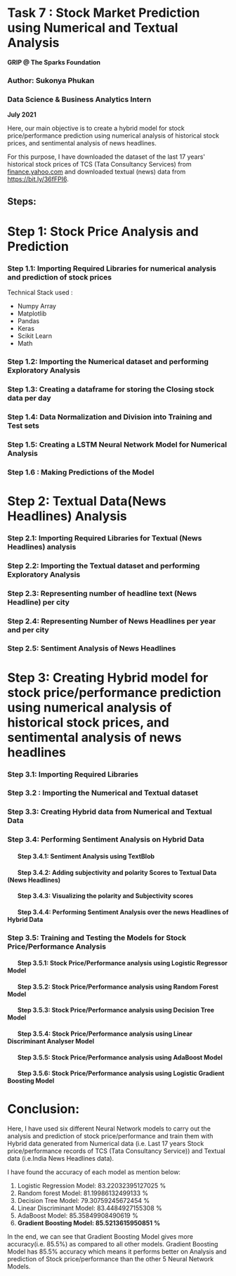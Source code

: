 # **Task 7 : Stock Market Prediction using Numerical and Textual Analysis**

**GRIP @ The Sparks Foundation**

### **Author:** Sukonya Phukan
### Data Science & Business Analytics Intern
**July 2021**

Here, our main objective is to create a hybrid model for stock price/performance 
prediction using numerical analysis of historical stock prices, and 
sentimental analysis of news headlines. 

For this purpose, I have downloaded the dataset of the last 17 years' historical stock prices of TCS (Tata Consultancy Services)  from [finance.yahoo.com](https://in.finance.yahoo.com/)  and downloaded textual (news) data from https://bit.ly/36fFPI6.

## **Steps:**

# **Step 1: Stock Price Analysis and Prediction**

  ### Step 1.1: Importing Required Libraries for numerical analysis and prediction of stock prices
  Technical Stack used : 
  * Numpy Array
  * Matplotlib
  * Pandas
  * Keras
  * Scikit Learn
  * Math

### Step 1.2: Importing the Numerical dataset and performing Exploratory Analysis
### Step 1.3: Creating a dataframe for storing the Closing stock data per day
### Step 1.4: Data Normalization and Division into Training and Test sets
### Step 1.5: Creating a LSTM Neural Network Model for Numerical Analysis
### Step 1.6 : Making Predictions of the Model

# **Step 2: Textual Data(News Headlines) Analysis**

### Step 2.1: Importing Required Libraries for Textual (News Headlines) analysis
### Step 2.2: Importing the Textual dataset and performing Exploratory Analysis
### Step 2.3: Representing number of headline text (News Headline) per city
### Step 2.4: Representing Number of News Headlines per year and per city
### Step 2.5: Sentiment Analysis of News Headlines

# **Step 3: Creating Hybrid model for stock price/performance prediction using numerical analysis of historical stock prices, and sentimental analysis of news headlines**

### Step 3.1: Importing Required Libraries
### Step 3.2 : Importing the Numerical and Textual dataset
### Step 3.3: Creating Hybrid data from Numerical and Textual Data
### Step 3.4: Performing Sentiment Analysis on Hybrid Data
#### &nbsp;&nbsp;&nbsp;&nbsp;&nbsp;&nbsp; Step 3.4.1: Sentiment Analysis using TextBlob
#### &nbsp;&nbsp;&nbsp;&nbsp;&nbsp;&nbsp; Step 3.4.2: Adding subjectivity and polarity Scores to Textual Data (News Headlines)
#### &nbsp;&nbsp;&nbsp;&nbsp;&nbsp;&nbsp; Step 3.4.3: Visualizing the polarity and Subjectivity scores
#### &nbsp;&nbsp;&nbsp;&nbsp;&nbsp;&nbsp; Step 3.4.4: Performing Sentiment Analysis over the news Headlines of Hybrid Data


### Step 3.5: Training and Testing the Models for Stock Price/Performance Analysis
#### &nbsp;&nbsp;&nbsp;&nbsp;&nbsp;&nbsp; Step 3.5.1: Stock Price/Performance analysis using Logistic Regressor Model
#### &nbsp;&nbsp;&nbsp;&nbsp;&nbsp;&nbsp; Step 3.5.2: Stock Price/Performance analysis using Random Forest Model
#### &nbsp;&nbsp;&nbsp;&nbsp;&nbsp;&nbsp; Step 3.5.3: Stock Price/Performance analysis using Decision Tree Model
#### &nbsp;&nbsp;&nbsp;&nbsp;&nbsp;&nbsp; Step 3.5.4: Stock Price/Performance analysis using Linear Discriminant Analyser Model
#### &nbsp;&nbsp;&nbsp;&nbsp;&nbsp;&nbsp; Step 3.5.5: Stock Price/Performance analysis using AdaBoost Model
#### &nbsp;&nbsp;&nbsp;&nbsp;&nbsp;&nbsp; Step 3.5.6: Stock Price/Performance analysis using Logistic Gradient Boosting Model

# **Conclusion:**

Here, I have used six different Neural Network models to carry out the analysis and prediction of stock price/performance and train them with Hybrid data generated from Numerical data (i.e. Last 17 years Stock price/performance records of TCS (Tata Consultancy Service)) and Textual data (i.e.India News Headlines data).

I have found the accuracy of each model as mention below:

1.	Logistic Regression Model: 83.22032395127025 %
2.	Random forest Model: 81.19986132499133 %
3.	Decision Tree Model: 79.30759245672454 %
4.	Linear Discriminant Model: 83.4484927155308 %
5.	AdaBoost Model: 85.35849908490619 %
6.	**Gradient Boosting Model: 85.5213615950851 %**

In the end, we can see that Gradient Boosting Model gives more accuracy(i.e. 85.5%) as compared to all other models. Gradient Boosting Model has 85.5% accuracy which means it performs better on Analysis and prediction of Stock price/performance than the other 5 Neural Network Models.

